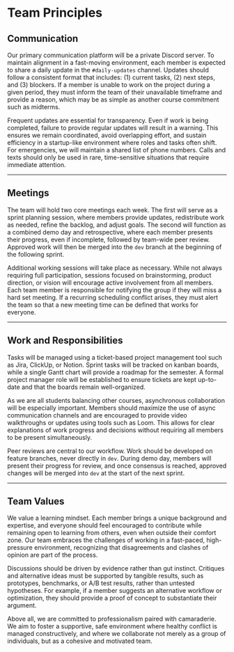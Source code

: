 # Team Principles

## Communication
Our primary communication platform will be a private Discord server. To maintain alignment in a fast-moving environment, each member is expected to share a daily update in the `#daily-updates` channel. Updates should follow a consistent format that includes: (1) current tasks, (2) next steps, and (3) blockers. If a member is unable to work on the project during a given period, they must inform the team of their unavailable timeframe and provide a reason, which may be as simple as another course commitment such as midterms.  

Frequent updates are essential for transparency. Even if work is being completed, failure to provide regular updates will result in a warning. This ensures we remain coordinated, avoid overlapping effort, and sustain efficiency in a startup-like environment where roles and tasks often shift. For emergencies, we will maintain a shared list of phone numbers. Calls and texts should only be used in rare, time-sensitive situations that require immediate attention.  

---

## Meetings
The team will hold two core meetings each week. The first will serve as a sprint planning session, where members provide updates, redistribute work as needed, refine the backlog, and adjust goals. The second will function as a combined demo day and retrospective, where each member presents their progress, even if incomplete, followed by team-wide peer review. Approved work will then be merged into the `dev` branch at the beginning of the following sprint.  

Additional working sessions will take place as necessary. While not always requiring full participation, sessions focused on brainstorming, product direction, or vision will encourage active involvement from all members. Each team member is responsible for notifying the group if they will miss a hard set meeting. If a recurring scheduling conflict arises, they must alert the team so that a new meeting time can be defined that works for everyone.  

---

## Work and Responsibilities
Tasks will be managed using a ticket-based project management tool such as Jira, ClickUp, or Notion. Sprint tasks will be tracked on kanban boards, while a single Gantt chart will provide a roadmap for the semester. A formal project manager role will be established to ensure tickets are kept up-to-date and that the boards remain well-organized.  

As we are all students balancing other courses, asynchronous collaboration will be especially important. Members should maximize the use of async communication channels and are encouraged to provide video walkthroughs or updates using tools such as Loom. This allows for clear explanations of work progress and decisions without requiring all members to be present simultaneously.  

Peer reviews are central to our workflow. Work should be developed on feature branches, never directly in `dev`. During demo day, members will present their progress for review, and once consensus is reached, approved changes will be merged into `dev` at the start of the next sprint.  

---

## Team Values
We value a learning mindset. Each member brings a unique background and expertise, and everyone should feel encouraged to contribute while remaining open to learning from others, even when outside their comfort zone. Our team embraces the challenges of working in a fast-paced, high-pressure environment, recognizing that disagreements and clashes of opinion are part of the process.  

Discussions should be driven by evidence rather than gut instinct. Critiques and alternative ideas must be supported by tangible results, such as prototypes, benchmarks, or A/B test results, rather than untested hypotheses. For example, if a member suggests an alternative workflow or optimization, they should provide a proof of concept to substantiate their argument.  

Above all, we are committed to professionalism paired with camaraderie. We aim to foster a supportive, safe environment where healthy conflict is managed constructively, and where we collaborate not merely as a group of individuals, but as a cohesive and motivated team.  
